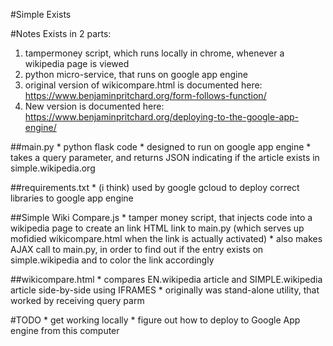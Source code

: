 #Simple Exists

#Notes
Exists in 2 parts: 
1. tampermoney script, which runs locally in chrome, whenever a wikipedia page is viewed
2. python micro-service, that runs on google app engine
3. original version of wikicompare.html is documented here: https://www.benjaminpritchard.org/form-follows-function/ 
4. New version is documented here: https://www.benjaminpritchard.org/deploying-to-the-google-app-engine/

##main.py
    * python flask code
    * designed to run on google app engine
    * takes a query parameter, and returns JSON indicating if the article exists in simple.wikipedia.org

##requirements.txt
    * (i think) used by google gcloud to deploy correct libraries to google app engine

##Simple Wiki Compare.js
    * tamper money script, that injects code into a wikipedia page to create an link HTML link to main.py (which serves up mofidied wikicompare.html when the link is actually activated)
    * also makes AJAX call to main.py, in order to find out if the entry exists on simple.wikipedia and to color the link accordingly

##wikicompare.html
    * compares EN.wikipedia article and SIMPLE.wikipedia article side-by-side using IFRAMES 
    * originally was stand-alone utility, that worked by receiving query parm 

#TODO
    * get working locally
    * figure out how to deploy to Google App engine from this computer 